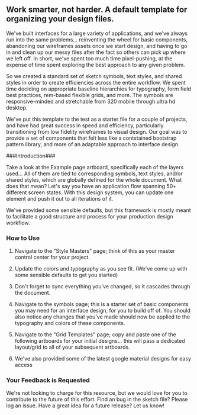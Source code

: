 ## Work smarter, not harder. A default template for organizing your design files. ##

We've built interfaces for a large variety of applications, and we've always run into the same problems... reinventing the wheel for basic components, abandoning our wireframes assets once we start design, and having to go in and clean up our messy files after the fact so others can pick up where we left off. In short, we've spent too much time pixel-pushing, at the expense of time spent exploring the best approach to any given problem. 

So we created a standard set of sketch symbols, text styles, and shared styles in order to create efficiencies across the entire workflow. We spent time deciding on appropriate baseline hierarchies for typography, form field best practices, rem-based flexible grids, and more. The symbols are responsive-minded and stretchable from 320 mobile through ultra hd desktop. 

We've put this template to the test as a starter file for a couple of projects, and have had great success in speed and efficiency, particularly transitioning from low fidelity wireframes to visual design. Our goal was to provide a set of components that felt less like a contstained bootstrap pattern library, and more of an adaptable approach to interface design. 


###Introduction###

Take a look at the Example page artboard, specifically each of the layers used... All of them are tied to corresponding symbols, text styles, and/or shared styles, which are globally defined for the whole document. What does that mean? Let's say you have an application flow spanning 50+ different screen states. With this design system, you can update one element and push it out to all iterations of it.

We've provided some sensible defaults, but this framework is mostly meant to facilitate a good structure and process for your production design workflow.



### How to Use ###

1. Navigate to the "Style Masters" page; think of this as your master control center for your project.

2. Update the colors and typography as you see fit. (We've come up with some sensible defaults to get you started)

3. Don't forget to sync everything you've changed, so it cascades through the document.

4. Navigate to the symbols page; this is a starter set of basic components you may need for an interface design, for you to build off of. You should also notice any changes that you've made should now be applied to the typography and colors of these components. 

5. Navigate to the "Grid Templates" page; copy and paste one of the following artboards for your initial designs... this will pass a dedicated layout/grid to all of your subsequent artboards.

6. We've also provided some of the latest google material designs for easy access 



### Your Feedback is Requested ###

We're not looking to charge for this resource, but we would love for you to contribute to the future of this effort. Find an bug in the sketch file? Please log an issue. Have a great idea for a future release? Let us know!   
